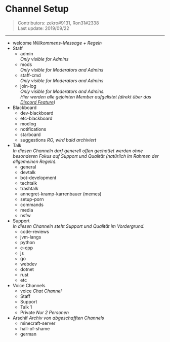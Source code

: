 # Channel Setup 
> Contributors: zekro#9131, Ron31#2338  
> Last update:  2019/09/22

---

- welcome 
  *Willkommens-Message + Regeln*
- Staff
  - admin  
    *Only visible for Admins*
  - mods  
    *Only visible for Moderators and Admins*
  - staff-cmd  
    *Only visible for Moderators and Admins*
  - join-log  
    *Only visible for Moderators and Admins.*  
    *Hier werden alle gejointen Member aufgelistet (direkt über das [Discord Feature](https://i.zekro.de/Discord_2019-01-10_16-23-08.png))*
- Blackboard
  - dev-blackboard
  - etc-blackboard
  - modlog
  - notifications
  - starboard
  - suggestions *RO, wird bald archiviert*
- Talk  
  *In diesen Channeln darf generell offen gechattet werden ohne besonderen Fokus auf Support und Qualität (natürlich im Rahmen der allgemeinen Regeln).*
  - general
  - devtalk
  - bot-development
  - techtalk
  - trashtalk
  - annegret-kramp-karrenbauer (memes)
  - setup-porn
  - commands
  - media
  - nsfw
- Support  
  *In diesen Channeln steht Support und Qualität im Vordergrund.*
  - code-reviews
  - jvm-langs
  - python
  - c-cpp
  - js
  - go
  - webdev
  - dotnet
  - rust
  - etc
- Voice Channels
  - voice *Chat Channel*
  - Staff
  - Support
  - Talk 1
  - Private *Nur 2 Personen*
- Arschif *Archiv von abgeschafften Channels*
  - minecraft-server
  - hall-of-shame
  - german
